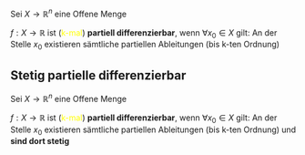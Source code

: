 
Sei $X\to \mathbb{R}^{n}$ eine Offene Menge

$f:X\to \mathbb{R}$ ist (<span style="color:#ffff00">k-mal</span>) **partiell differenzierbar**, wenn $\forall x_{0}\in X$ gilt:
An der Stelle $x_{0}$ existieren sämtliche partiellen Ableitungen (bis k-ten Ordnung)


## Stetig partielle differenzierbar
Sei $X\to \mathbb{R}^{n}$ eine Offene Menge

$f:X\to \mathbb{R}$ ist (<span style="color:#ffff00">k-mal</span>) **partiell differenzierbar**, wenn $\forall x_{0}\in X$ gilt:
An der Stelle $x_{0}$ existieren sämtliche partiellen Ableitungen (bis k-ten Ordnung) und **sind dort stetig**


